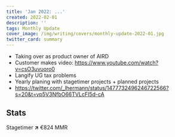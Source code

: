 ```yaml
---
title: 'Jan 2022: ...'
created: 2022-02-01
description: ''
tags: Monthly Update
cover_image: /img/writing/covers/monthly-update-2022-01.jpg
twitter_card: summary
---
```


- Taking over as product owner of AIRD
- Customer makes video: https://www.youtube.com/watch?v=csO3uvuoro0
- Langify UG tax problems
- Yearly planing with stagetimer projects + planned projects
- https://twitter.com/_lhermann/status/1477732496246722566?s=20&t=vp5V3NfbO66TVLcFI5d-cA

## Stats

Stagetimer <strong class="text-green-600">↗</strong> €824 MMR
